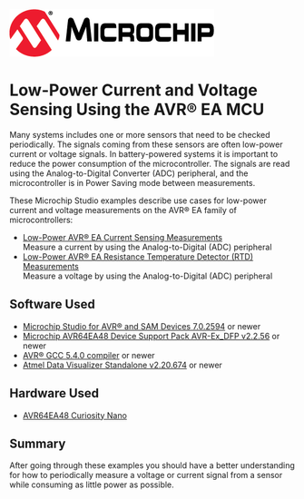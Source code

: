 <!-- Please do not change this logo with link -->
[![MCHP](images/microchip.png)](https://www.microchip.com)

# Low-Power Current and Voltage Sensing Using the AVR® EA MCU

<!-- This is where the introduction to the example goes, including mentioning the peripherals used -->
Many systems includes one or more sensors that need to be checked periodically. The signals coming from these sensors are often low-power current or voltage signals. In battery-powered systems it is important to reduce the power consumption of the microcontroller. The signals are read using the Analog-to-Digital Converter (ADC) peripheral, and the microcontroller is in Power Saving mode between measurements.

These Microchip Studio examples describe use cases for low-power current and voltage measurements on the AVR® EA family of microcontrollers:

- [Low-Power AVR® EA Current Sensing Measurements](https://bitbucket.microchip.com/projects/EBE/repos/avr64ea48-lp-voltage-current-meas-studio/browse/analog-current-sensing)  
Measure a current by using the Analog-to-Digital (ADC) peripheral
- [Low-Power AVR® EA Resistance Temperature Detector (RTD) Measurements](https://bitbucket.microchip.com/projects/EBE/repos/avr64ea48-lp-voltage-current-meas-studio/browse/analog-voltage-sensing)  
Measure a voltage by using the Analog-to-Digital (ADC) peripheral

## Software Used

- [Microchip Studio for AVR® and SAM Devices 7.0.2594](https://www.microchip.com/en-us/development-tools-tools-and-software/microchip-studio-for-avr-and-sam-devices) or newer
- [Microchip AVR64EA48 Device Support Pack AVR-Ex_DFP v2.2.56](https://packs.download.microchip.com/) or newer
- [AVR® GCC 5.4.0 compiler](https://www.microchip.com/en-us/development-tools-tools-and-software/gcc-compilers-avr-and-arm) or newer
- [Atmel Data Visualizer Standalone v2.20.674](https://gallery.microchip.com/packages/AtmelDataVisualizerInstaller-Standalone/) or newer

## Hardware Used

- [AVR64EA48 Curiosity Nano](https://www.microchip.com/en-us/development-tool/EV66E56A)

## Summary
<!-- Summarize what the example has shown -->
After going through these examples you should have a better understanding for how to periodically measure a voltage or current signal from a sensor while consuming as little power as possible.
